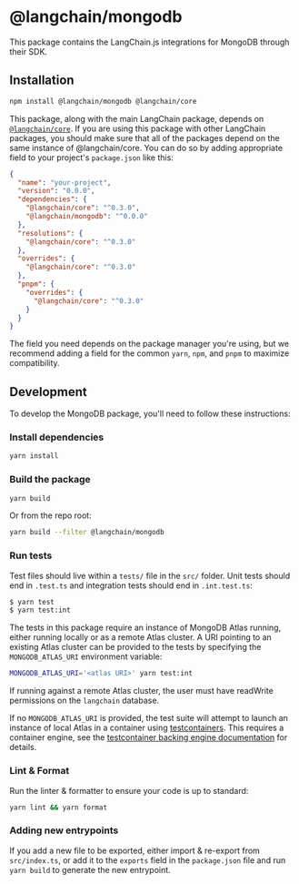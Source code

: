 # @langchain/mongodb

This package contains the LangChain.js integrations for MongoDB through their SDK.

## Installation

```bash npm2yarn
npm install @langchain/mongodb @langchain/core
```

This package, along with the main LangChain package, depends on [`@langchain/core`](https://npmjs.com/package/@langchain/core/).
If you are using this package with other LangChain packages, you should make sure that all of the packages depend on the same instance of @langchain/core.
You can do so by adding appropriate field to your project's `package.json` like this:

```json
{
  "name": "your-project",
  "version": "0.0.0",
  "dependencies": {
    "@langchain/core": "^0.3.0",
    "@langchain/mongodb": "^0.0.0"
  },
  "resolutions": {
    "@langchain/core": "^0.3.0"
  },
  "overrides": {
    "@langchain/core": "^0.3.0"
  },
  "pnpm": {
    "overrides": {
      "@langchain/core": "^0.3.0"
    }
  }
}
```

The field you need depends on the package manager you're using, but we recommend adding a field for the common `yarn`, `npm`, and `pnpm` to maximize compatibility.

## Development

To develop the MongoDB package, you'll need to follow these instructions:

### Install dependencies

```bash
yarn install
```

### Build the package

```bash
yarn build
```

Or from the repo root:

```bash
yarn build --filter @langchain/mongodb
```

### Run tests

Test files should live within a `tests/` file in the `src/` folder. Unit tests should end in `.test.ts` and integration tests should
end in `.int.test.ts`:

```bash
$ yarn test
$ yarn test:int
```

The tests in this package require an instance of MongoDB Atlas running, either running locally or as a remote Atlas cluster. A URI pointing to
an existing Atlas cluster can be provided to the tests by specifying the `MONGODB_ATLAS_URI` environment variable:

```bash
MONGODB_ATLAS_URI='<atlas URI>' yarn test:int
```

If running against a remote Atlas cluster, the user must have readWrite permissions on the `langchain` database.

If no `MONGODB_ATLAS_URI` is provided, the test suite will attempt to launch an instance of local Atlas in a container using [testcontainers](https://testcontainers.com/). This requires a container engine, see the [testcontainer backing engine documentation](https://node.testcontainers.org/supported-container-runtimes/) for details.

### Lint & Format

Run the linter & formatter to ensure your code is up to standard:

```bash
yarn lint && yarn format
```

### Adding new entrypoints

If you add a new file to be exported, either import & re-export from `src/index.ts`, or add it to the `exports` field in the `package.json` file and run `yarn build` to generate the new entrypoint.
